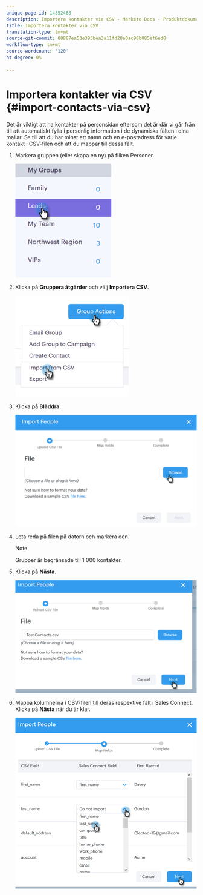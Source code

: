 ```yaml
---
unique-page-id: 14352468
description: Importera kontakter via CSV - Marketo Docs - Produktdokumentation
title: Importera kontakter via CSV
translation-type: tm+mt
source-git-commit: 00887ea53e395bea3a11fd28e0ac98b085ef6ed8
workflow-type: tm+mt
source-wordcount: '120'
ht-degree: 0%

---
```



# Importera kontakter via CSV {#import-contacts-via-csv}

Det är viktigt att ha kontakter på personsidan eftersom det är där vi går från till att automatiskt fylla i personlig information i de dynamiska fälten i dina mallar. Se till att du har minst ett namn och en e-postadress för varje kontakt i CSV-filen och att du mappar till dessa fält.

1. Markera gruppen (eller skapa en ny) på fliken Personer.

   ![](assets/one.png)

1. Klicka på **Gruppera åtgärder** och välj **Importera CSV**.

   ![](assets/two.png)

1. Klicka på **Bläddra**.

   ![](assets/three.png)

1. Leta reda på filen på datorn och markera den.

   >[!NOTE]
   >
   >Grupper är begränsade till 1 000 kontakter.

1. Klicka på **Nästa**.

   ![](assets/four.png)

1. Mappa kolumnerna i CSV-filen till deras respektive fält i Sales Connect. Klicka på **Nästa** när du är klar.

   ![](assets/five.png)

